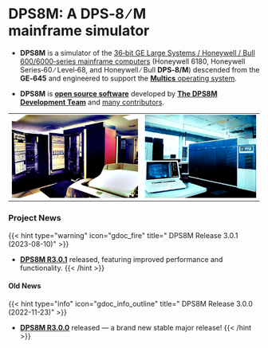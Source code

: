 <!-- SPDX-License-Identifier: MIT
     Copyright (c) 2016-2023 The DPS8M Development Team
 -->
# DPS8M: A DPS‑8&nbsp;∕&nbsp;M mainframe&nbsp;simulator
* **DPS8M** is a simulator of the [36‑bit GE Large Systems / Honeywell / Bull 600/6000‑series mainframe computers](https://dps8m.gitlab.io/dps8m/Overview/#processor-characteristics) (Honeywell 6180, Honeywell Series‑60 ∕ Level‑68, and Honeywell ∕ Bull **DPS‑8/M**) descended from the **GE‑645** and engineered to support the [**Multics** operating system](https://swenson.org/multics_wiki/).

* **DPS8M** is [**open source software**](License_Information) developed by [**The DPS8M Development Team**](https://dps8m.gitlab.io/dps8m/master/dps8m-omnibus.pdf#the-dps8m-development-team) and [many contributors](https://dps8m.gitlab.io/dps8m/master/dps8m-omnibus.pdf#dps8m-authors-and-contributors).

|    |    |
|:--:|:--:|
| <img src="6180.jpg" size=50%> | <img src="dps8.jpg"> |
### Project News
{{< hint type="warning" icon="gdoc_fire" title=" DPS8M Release 3.0.1 (2023-08-10)" >}}
* [**DPS8M R3.0.1**](https://dps8m.gitlab.io/dps8m/Releases/#stable-release) released, featuring improved performance and functionality.
{{< /hint >}}
#### Old News
{{< hint type="info" icon="gdoc_info_outline" title=" DPS8M Release 3.0.0 (2022-11-23)" >}}
* [**DPS8M R3.0.0**](https://dps8m.gitlab.io/dps8m/Releases/Historical_Archives#dps8m-r300--2022-11-23) released &mdash; a brand new stable major release!
{{< /hint >}}
